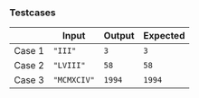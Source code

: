 ### Testcases
|        | Input       | Output | Expected |
|--------|-------------|--------|----------|
| Case 1 | `"III"`     | `3`    | `3`      |
| Case 2 | `"LVIII"`   | `58`   | `58`     |
| Case 3 | `"MCMXCIV"` | `1994` | `1994`   |

